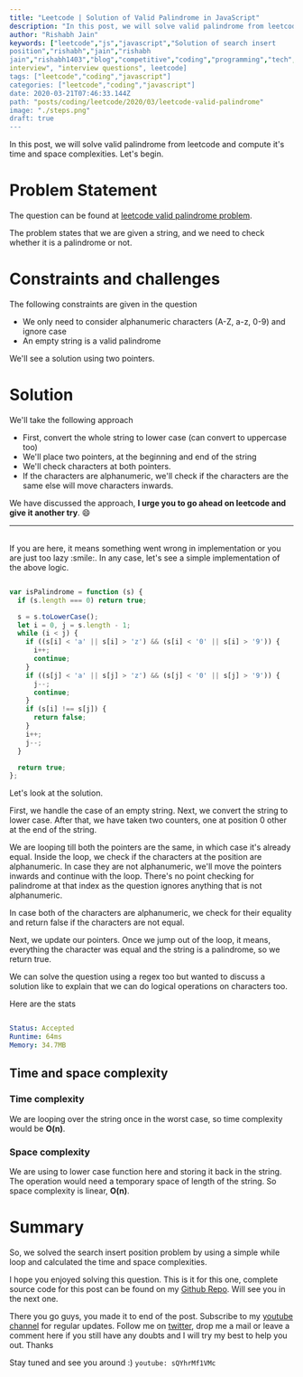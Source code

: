 ```yaml
---
title: "Leetcode | Solution of Valid Palindrome in JavaScript"
description: "In this post, we will solve valid palindrome from leetcode and compute it's time and space complexities. Let's begin."
author: "Rishabh Jain"
keywords: ["leetcode","js","javascript","Solution of search insert
position","rishabh","jain","rishabh
jain","rishabh1403","blog","competitive","coding","programming","tech","technology",
interview", "interview questions", leetcode]
tags: ["leetcode","coding","javascript"]
categories: ["leetcode","coding","javascript"]
date: 2020-03-21T07:46:33.144Z
path: "posts/coding/leetcode/2020/03/leetcode-valid-palindrome"
image: "./steps.png"
draft: true
---
```


In this post, we will solve valid palindrome from leetcode and compute it's time and space complexities. Let's begin.
<!--more-->

# Problem Statement
The question can be found at [leetcode valid palindrome problem](https://leetcode.com/problems/valid-palindrome/).

The problem states that we are given a string, and we need to check whether it
is a palindrome or not.

# Constraints and challenges

The following constraints are given in the question
- We only need to consider alphanumeric characters (A-Z, a-z, 0-9) and ignore
  case 
- An empty string is a valid palindrome

We'll see a solution using two pointers.

# Solution

We'll take the following approach

- First, convert the whole string to lower case (can convert to uppercase too)
- We'll place two pointers, at the beginning and end of the string
- We'll check characters at both pointers.
- If the characters are alphanumeric, we'll check if the characters are the same
  else will move characters inwards.


We have discussed the approach, **I urge you to go ahead on leetcode and give it another try**. :smile:

<hr />
<br />
If you are here, it means something went wrong in implementation or you are just too lazy :smile:. In any case, let's see a simple implementation of the above logic.

```js

var isPalindrome = function (s) {
  if (s.length === 0) return true;

  s = s.toLowerCase();
  let i = 0, j = s.length - 1;
  while (i < j) {
    if ((s[i] < 'a' || s[i] > 'z') && (s[i] < '0' || s[i] > '9')) {
      i++;
      continue;
    }
    if ((s[j] < 'a' || s[j] > 'z') && (s[j] < '0' || s[j] > '9')) {
      j--;
      continue;
    }
    if (s[i] !== s[j]) {
      return false;
    }
    i++;
    j--;
  }

  return true;
};

```

Let's look at the solution.

First, we handle the case of an empty string. Next, we convert the string to lower
case. After that, we have taken two counters, one at position 0 other at the end
of the string.

We are looping till both the pointers are the same, in which case it's already
equal. Inside the loop, we check if the characters at the position are
alphanumeric. In case they are not alphanumeric, we'll move the pointers inwards
and continue with the loop. There's no point checking for palindrome at that
index as the question ignores anything that is not alphanumeric. 

In case both of the characters are alphanumeric, we check for their equality and
return false if the characters are not equal.

Next, we update our pointers. Once we jump out of the loop, it means, everything
the character was equal and the string is a palindrome, so we return true.

We can solve the question using a regex too but wanted to discuss a solution
like to explain that we can do logical operations on characters too.

Here are the stats

```yaml

Status: Accepted
Runtime: 64ms
Memory: 34.7MB

```

## Time and space complexity

### Time complexity

We are looping over the string once in the worst case, so time complexity
would be **O(n)**.

### Space complexity

We are using to lower case function here and storing it back in the string. The
operation would need a temporary space of length of the string. So space
complexity is linear, **O(n)**.

# Summary

So, we solved the search insert position problem by using a
simple while loop and calculated the time and space complexities.

I hope you enjoyed solving this question. This is it for this one, complete source code for this post can be found on my [Github Repo](https://github.com/rishabh1403/leetcode-javascript-solutions). Will see you in the next one.

There you go guys, you made it to end of the post.  Subscribe to my [youtube channel](https://www.youtube.com/rishabh1403) for regular updates. Follow me on [twitter](https://www.twitter.com/rishabhjain1403), drop me a mail or leave a comment here if you still have any doubts and I will try my best to help you out. Thanks

Stay tuned and see you around :)
`youtube: sQYhrMf1VMc`